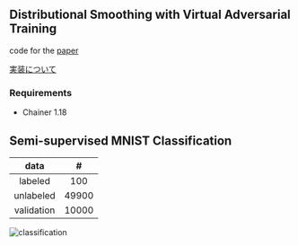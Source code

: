 ## Distributional Smoothing with Virtual Adversarial Training

code for the [paper](https://arxiv.org/abs/1507.00677)

[実装について](http://musyoku.github.io/2016/12/10/Distributional-Smoothing-with-Virtual-Adversarial-Training/)

### Requirements

- Chainer 1.18

## Semi-supervised MNIST Classification

| data | # |
|:--:|:--:|
| labeled | 100 |
| unlabeled | 49900 |
| validation | 10000 |

![classification](https://github.com/musyoku/musyoku.github.io/blob/master/images/post/2016-12-10/accuracy.png?raw=true)
